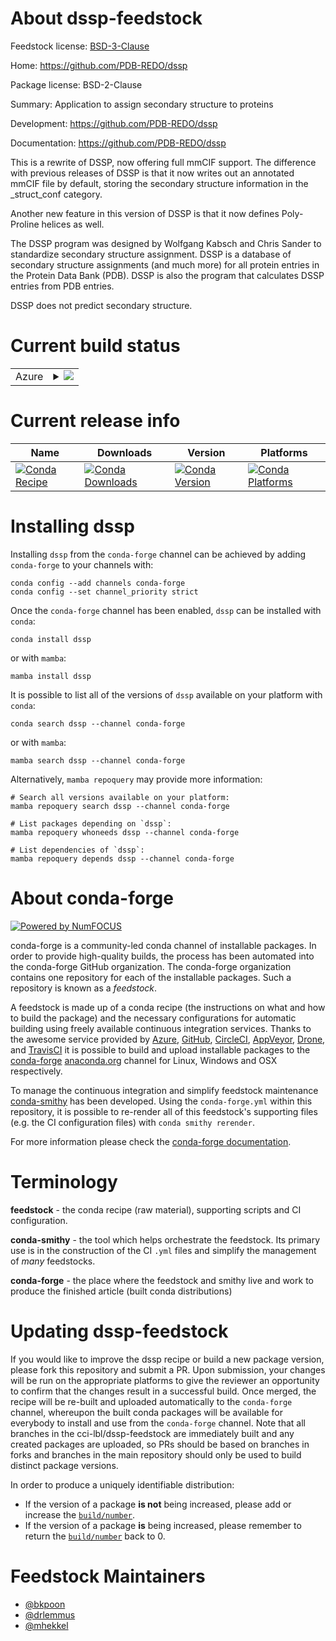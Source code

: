 About dssp-feedstock
====================

Feedstock license: [BSD-3-Clause](https://github.com/cci-lbl/dssp-feedstock/blob/main/LICENSE.txt)

Home: https://github.com/PDB-REDO/dssp

Package license: BSD-2-Clause

Summary: Application to assign secondary structure to proteins

Development: https://github.com/PDB-REDO/dssp

Documentation: https://github.com/PDB-REDO/dssp

This is a rewrite of DSSP, now offering full mmCIF support. The difference
with previous releases of DSSP is that it now writes out an annotated mmCIF
file by default, storing the secondary structure information in the
_struct_conf category.

Another new feature in this version of DSSP is that it now defines
Poly-Proline helices as well.

The DSSP program was designed by Wolfgang Kabsch and Chris Sander to
standardize secondary structure assignment. DSSP is a database of secondary
structure assignments (and much more) for all protein entries in the
Protein Data Bank (PDB). DSSP is also the program that calculates DSSP
entries from PDB entries.

DSSP does not predict secondary structure.


Current build status
====================


<table>
    
  <tr>
    <td>Azure</td>
    <td>
      <details>
        <summary>
          <a href="https://dev.azure.com/cctbx-release/feedstock-builds/_build/latest?definitionId=None&branchName=main">
            <img src="https://dev.azure.com/cctbx-release/feedstock-builds/_apis/build/status/dssp-feedstock?branchName=main">
          </a>
        </summary>
        <table>
          <thead><tr><th>Variant</th><th>Status</th></tr></thead>
          <tbody><tr>
              <td>linux_64_python3.10.____cpython</td>
              <td>
                <a href="https://dev.azure.com/cctbx-release/feedstock-builds/_build/latest?definitionId=None&branchName=main">
                  <img src="https://dev.azure.com/cctbx-release/feedstock-builds/_apis/build/status/dssp-feedstock?branchName=main&jobName=linux&configuration=linux%20linux_64_python3.10.____cpython" alt="variant">
                </a>
              </td>
            </tr><tr>
              <td>linux_64_python3.11.____cpython</td>
              <td>
                <a href="https://dev.azure.com/cctbx-release/feedstock-builds/_build/latest?definitionId=None&branchName=main">
                  <img src="https://dev.azure.com/cctbx-release/feedstock-builds/_apis/build/status/dssp-feedstock?branchName=main&jobName=linux&configuration=linux%20linux_64_python3.11.____cpython" alt="variant">
                </a>
              </td>
            </tr><tr>
              <td>linux_64_python3.12.____cpython</td>
              <td>
                <a href="https://dev.azure.com/cctbx-release/feedstock-builds/_build/latest?definitionId=None&branchName=main">
                  <img src="https://dev.azure.com/cctbx-release/feedstock-builds/_apis/build/status/dssp-feedstock?branchName=main&jobName=linux&configuration=linux%20linux_64_python3.12.____cpython" alt="variant">
                </a>
              </td>
            </tr><tr>
              <td>linux_64_python3.9.____cpython</td>
              <td>
                <a href="https://dev.azure.com/cctbx-release/feedstock-builds/_build/latest?definitionId=None&branchName=main">
                  <img src="https://dev.azure.com/cctbx-release/feedstock-builds/_apis/build/status/dssp-feedstock?branchName=main&jobName=linux&configuration=linux%20linux_64_python3.9.____cpython" alt="variant">
                </a>
              </td>
            </tr><tr>
              <td>osx_64_python3.10.____cpython</td>
              <td>
                <a href="https://dev.azure.com/cctbx-release/feedstock-builds/_build/latest?definitionId=None&branchName=main">
                  <img src="https://dev.azure.com/cctbx-release/feedstock-builds/_apis/build/status/dssp-feedstock?branchName=main&jobName=osx&configuration=osx%20osx_64_python3.10.____cpython" alt="variant">
                </a>
              </td>
            </tr><tr>
              <td>osx_64_python3.11.____cpython</td>
              <td>
                <a href="https://dev.azure.com/cctbx-release/feedstock-builds/_build/latest?definitionId=None&branchName=main">
                  <img src="https://dev.azure.com/cctbx-release/feedstock-builds/_apis/build/status/dssp-feedstock?branchName=main&jobName=osx&configuration=osx%20osx_64_python3.11.____cpython" alt="variant">
                </a>
              </td>
            </tr><tr>
              <td>osx_64_python3.12.____cpython</td>
              <td>
                <a href="https://dev.azure.com/cctbx-release/feedstock-builds/_build/latest?definitionId=None&branchName=main">
                  <img src="https://dev.azure.com/cctbx-release/feedstock-builds/_apis/build/status/dssp-feedstock?branchName=main&jobName=osx&configuration=osx%20osx_64_python3.12.____cpython" alt="variant">
                </a>
              </td>
            </tr><tr>
              <td>osx_64_python3.9.____cpython</td>
              <td>
                <a href="https://dev.azure.com/cctbx-release/feedstock-builds/_build/latest?definitionId=None&branchName=main">
                  <img src="https://dev.azure.com/cctbx-release/feedstock-builds/_apis/build/status/dssp-feedstock?branchName=main&jobName=osx&configuration=osx%20osx_64_python3.9.____cpython" alt="variant">
                </a>
              </td>
            </tr><tr>
              <td>osx_arm64_python3.10.____cpython</td>
              <td>
                <a href="https://dev.azure.com/cctbx-release/feedstock-builds/_build/latest?definitionId=None&branchName=main">
                  <img src="https://dev.azure.com/cctbx-release/feedstock-builds/_apis/build/status/dssp-feedstock?branchName=main&jobName=osx&configuration=osx%20osx_arm64_python3.10.____cpython" alt="variant">
                </a>
              </td>
            </tr><tr>
              <td>osx_arm64_python3.11.____cpython</td>
              <td>
                <a href="https://dev.azure.com/cctbx-release/feedstock-builds/_build/latest?definitionId=None&branchName=main">
                  <img src="https://dev.azure.com/cctbx-release/feedstock-builds/_apis/build/status/dssp-feedstock?branchName=main&jobName=osx&configuration=osx%20osx_arm64_python3.11.____cpython" alt="variant">
                </a>
              </td>
            </tr><tr>
              <td>osx_arm64_python3.12.____cpython</td>
              <td>
                <a href="https://dev.azure.com/cctbx-release/feedstock-builds/_build/latest?definitionId=None&branchName=main">
                  <img src="https://dev.azure.com/cctbx-release/feedstock-builds/_apis/build/status/dssp-feedstock?branchName=main&jobName=osx&configuration=osx%20osx_arm64_python3.12.____cpython" alt="variant">
                </a>
              </td>
            </tr><tr>
              <td>osx_arm64_python3.9.____cpython</td>
              <td>
                <a href="https://dev.azure.com/cctbx-release/feedstock-builds/_build/latest?definitionId=None&branchName=main">
                  <img src="https://dev.azure.com/cctbx-release/feedstock-builds/_apis/build/status/dssp-feedstock?branchName=main&jobName=osx&configuration=osx%20osx_arm64_python3.9.____cpython" alt="variant">
                </a>
              </td>
            </tr><tr>
              <td>win_64_python3.10.____cpython</td>
              <td>
                <a href="https://dev.azure.com/cctbx-release/feedstock-builds/_build/latest?definitionId=None&branchName=main">
                  <img src="https://dev.azure.com/cctbx-release/feedstock-builds/_apis/build/status/dssp-feedstock?branchName=main&jobName=win&configuration=win%20win_64_python3.10.____cpython" alt="variant">
                </a>
              </td>
            </tr><tr>
              <td>win_64_python3.11.____cpython</td>
              <td>
                <a href="https://dev.azure.com/cctbx-release/feedstock-builds/_build/latest?definitionId=None&branchName=main">
                  <img src="https://dev.azure.com/cctbx-release/feedstock-builds/_apis/build/status/dssp-feedstock?branchName=main&jobName=win&configuration=win%20win_64_python3.11.____cpython" alt="variant">
                </a>
              </td>
            </tr><tr>
              <td>win_64_python3.12.____cpython</td>
              <td>
                <a href="https://dev.azure.com/cctbx-release/feedstock-builds/_build/latest?definitionId=None&branchName=main">
                  <img src="https://dev.azure.com/cctbx-release/feedstock-builds/_apis/build/status/dssp-feedstock?branchName=main&jobName=win&configuration=win%20win_64_python3.12.____cpython" alt="variant">
                </a>
              </td>
            </tr><tr>
              <td>win_64_python3.9.____cpython</td>
              <td>
                <a href="https://dev.azure.com/cctbx-release/feedstock-builds/_build/latest?definitionId=None&branchName=main">
                  <img src="https://dev.azure.com/cctbx-release/feedstock-builds/_apis/build/status/dssp-feedstock?branchName=main&jobName=win&configuration=win%20win_64_python3.9.____cpython" alt="variant">
                </a>
              </td>
            </tr>
          </tbody>
        </table>
      </details>
    </td>
  </tr>
</table>

Current release info
====================

| Name | Downloads | Version | Platforms |
| --- | --- | --- | --- |
| [![Conda Recipe](https://img.shields.io/badge/recipe-dssp-green.svg)](https://anaconda.org/conda-forge/dssp) | [![Conda Downloads](https://img.shields.io/conda/dn/conda-forge/dssp.svg)](https://anaconda.org/conda-forge/dssp) | [![Conda Version](https://img.shields.io/conda/vn/conda-forge/dssp.svg)](https://anaconda.org/conda-forge/dssp) | [![Conda Platforms](https://img.shields.io/conda/pn/conda-forge/dssp.svg)](https://anaconda.org/conda-forge/dssp) |

Installing dssp
===============

Installing `dssp` from the `conda-forge` channel can be achieved by adding `conda-forge` to your channels with:

```
conda config --add channels conda-forge
conda config --set channel_priority strict
```

Once the `conda-forge` channel has been enabled, `dssp` can be installed with `conda`:

```
conda install dssp
```

or with `mamba`:

```
mamba install dssp
```

It is possible to list all of the versions of `dssp` available on your platform with `conda`:

```
conda search dssp --channel conda-forge
```

or with `mamba`:

```
mamba search dssp --channel conda-forge
```

Alternatively, `mamba repoquery` may provide more information:

```
# Search all versions available on your platform:
mamba repoquery search dssp --channel conda-forge

# List packages depending on `dssp`:
mamba repoquery whoneeds dssp --channel conda-forge

# List dependencies of `dssp`:
mamba repoquery depends dssp --channel conda-forge
```


About conda-forge
=================

[![Powered by
NumFOCUS](https://img.shields.io/badge/powered%20by-NumFOCUS-orange.svg?style=flat&colorA=E1523D&colorB=007D8A)](https://numfocus.org)

conda-forge is a community-led conda channel of installable packages.
In order to provide high-quality builds, the process has been automated into the
conda-forge GitHub organization. The conda-forge organization contains one repository
for each of the installable packages. Such a repository is known as a *feedstock*.

A feedstock is made up of a conda recipe (the instructions on what and how to build
the package) and the necessary configurations for automatic building using freely
available continuous integration services. Thanks to the awesome service provided by
[Azure](https://azure.microsoft.com/en-us/services/devops/), [GitHub](https://github.com/),
[CircleCI](https://circleci.com/), [AppVeyor](https://www.appveyor.com/),
[Drone](https://cloud.drone.io/welcome), and [TravisCI](https://travis-ci.com/)
it is possible to build and upload installable packages to the
[conda-forge](https://anaconda.org/conda-forge) [anaconda.org](https://anaconda.org/)
channel for Linux, Windows and OSX respectively.

To manage the continuous integration and simplify feedstock maintenance
[conda-smithy](https://github.com/conda-forge/conda-smithy) has been developed.
Using the ``conda-forge.yml`` within this repository, it is possible to re-render all of
this feedstock's supporting files (e.g. the CI configuration files) with ``conda smithy rerender``.

For more information please check the [conda-forge documentation](https://conda-forge.org/docs/).

Terminology
===========

**feedstock** - the conda recipe (raw material), supporting scripts and CI configuration.

**conda-smithy** - the tool which helps orchestrate the feedstock.
                   Its primary use is in the construction of the CI ``.yml`` files
                   and simplify the management of *many* feedstocks.

**conda-forge** - the place where the feedstock and smithy live and work to
                  produce the finished article (built conda distributions)


Updating dssp-feedstock
=======================

If you would like to improve the dssp recipe or build a new
package version, please fork this repository and submit a PR. Upon submission,
your changes will be run on the appropriate platforms to give the reviewer an
opportunity to confirm that the changes result in a successful build. Once
merged, the recipe will be re-built and uploaded automatically to the
`conda-forge` channel, whereupon the built conda packages will be available for
everybody to install and use from the `conda-forge` channel.
Note that all branches in the cci-lbl/dssp-feedstock are
immediately built and any created packages are uploaded, so PRs should be based
on branches in forks and branches in the main repository should only be used to
build distinct package versions.

In order to produce a uniquely identifiable distribution:
 * If the version of a package **is not** being increased, please add or increase
   the [``build/number``](https://docs.conda.io/projects/conda-build/en/latest/resources/define-metadata.html#build-number-and-string).
 * If the version of a package **is** being increased, please remember to return
   the [``build/number``](https://docs.conda.io/projects/conda-build/en/latest/resources/define-metadata.html#build-number-and-string)
   back to 0.

Feedstock Maintainers
=====================

* [@bkpoon](https://github.com/bkpoon/)
* [@drlemmus](https://github.com/drlemmus/)
* [@mhekkel](https://github.com/mhekkel/)

